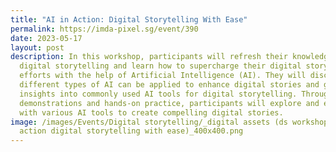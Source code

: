 ```yaml
---
title: "AI in Action: Digital Storytelling With Ease"
permalink: https://imda-pixel.sg/event/390
date: 2023-05-17
layout: post
description: In this workshop, participants will refresh their knowledge on
  digital storytelling and learn how to supercharge their digital storytelling
  efforts with the help of Artificial Intelligence (AI). They will discover how
  different types of AI can be applied to enhance digital stories and gain
  insights into commonly used AI tools for digital storytelling. Through live
  demonstrations and hands-on practice, participants will explore and experiment
  with various AI tools to create compelling digital stories.
image: /images/Events/Digital storytelling/_digital assets (ds workshop - ai in
  action digital storytelling with ease)_400x400.png
---
```

